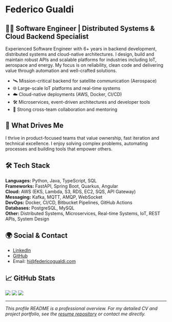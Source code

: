 # Federico Gualdi

## 👨‍💻 Software Engineer | Distributed Systems & Cloud Backend Specialist

Experienced Software Engineer with 6+ years in backend development, distributed systems and cloud-native architectures. I design, build and maintain robust APIs and scalable platforms for industries including IoT, aerospace and energy. My focus is on reliability, clean code and delivering value through automation and well-crafted solutions.

- 🛰️ Mission-critical backend for satellite communication (Aerospace)
- 🌐 Large-scale IoT platforms and real-time systems
- ☁️ Cloud-native deployments (AWS, Docker, CI/CD)
- 🛠️ Microservices, event-driven architectures and developer tools
- 🤝 Strong cross-team collaboration and mentoring

## 🚀 What Drives Me
I thrive in product-focused teams that value ownership, fast iteration and technical excellence. I enjoy solving complex problems, automating processes and building tools that empower others.

## 🛠️ Tech Stack
**Languages:** Python, Java, TypeScript, SQL  
**Frameworks:** FastAPI, Spring Boot, Quarkus, Angular  
**Cloud:** AWS (EKS, Lambda, S3, RDS, EC2, SQS, API Gateway)  
**Messaging:** Kafka, MQTT, AMQP, WebSocket  
**DevOps:** Docker, CI/CD, Bitbucket Pipelines, GitHub Actions  
**Databases:** PostgreSQL, MySQL  
**Other:** Distributed Systems, Microservices, Real-time Systems, IoT, REST APIs, System Design

## 🌍 Social & Contact
- [LinkedIn](https://linkedin.com/in/federicogualdi)
- [GitHub](https://github.com/federicogualdi)
- Email: hi@federicogualdi.com

## 📈 GitHub Stats
![](https://github-readme-stats.vercel.app/api?username=federicogualdi&theme=gotham&hide_border=false&include_all_commits=false&count_private=false)
![](https://github-readme-streak-stats.herokuapp.com/?user=federicogualdi&theme=gotham&hide_border=false)
![](https://github-readme-stats.vercel.app/api/top-langs/?username=federicogualdi&theme=gotham&hide_border=false&include_all_commits=false&count_private=false&layout=compact)

---
_This profile README is a professional overview. For my detailed CV and project portfolio, see the [resume repository](https://github.com/federicogualdi/resume) or contact me directly._

